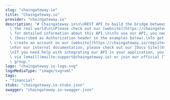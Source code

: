 ```yaml
---
slug: "chaingateway-io"
title: "Chaingateway.io"
provider: "chaingateway.io"
description: "# Chaingateway.io\n\nREST API to build the bridge between Ethereum and\
  \ the real world\n\nPlease check out our [website](https://chaingateway.io?utm_source=postman)\
  \ for detailed information about this API.\n\nTo use our API, you need an API Key\
  \ (Described as Authorization header in the examples below).\nTo get one, please\
  \ create an account on our [website](https://chaingateway.io/register?utm_source=postman).\n\
  \nFor our internal documentation, please check out our [Docs Site](https://chaingateway.io/docs?utm_source=postman).\n\
  \nIf you need help with integrating our API in your application, you can reach us\
  \ via [email](mailto:support@chaingateway.io) or join our official [Telegram](https://t.me/chaingateway)\
  \ group."
logo: "chaingateway.io-logo.svg"
logoMediaType: "image/svg+xml"
tags:
- "financial"
stubs: "chaingateway.io-stubs.json"
swagger: "chaingateway.io-swagger.json"
---
```

